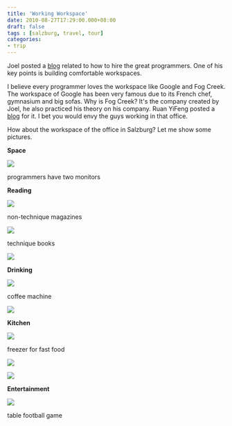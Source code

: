 ```yaml
---
title: 'Working Workspace'
date: 2010-08-27T17:29:00.000+08:00
draft: false
tags : [salzburg, travel, tour]
categories:
- trip
---
```


Joel posted a [blog](http://www.joelonsoftware.com/articles/fieldguidetodevelopers.html) related to how to hire the great programmers. One of his key points is building comfortable workspaces.  
  
I believe every programmer loves the workspace like Google and Fog Creek. The workspace of Google has been very famous due to its French chef, gymnasium and big sofas. Why is Fog Creek? It's the company created by Joel, he also practiced his theory on his company. Ruan YiFeng posted a [blog](http://www.ruanyifeng.com/blog/2009/02/fog_creek_s_new_office.html) for it. I bet you would envy the guys working in that office.  
  
How about the workspace of the office in Salzburg? Let me show some pictures.  
  
  
  
**Space**  
  

[![](http://lh5.ggpht.com/_5seoFihTGKg/TGBWwuo-tHI/AAAAAAAAEMQ/xHxeyT70HXk/s320/DSC01304.JPG)](http://lh5.ggpht.com/_5seoFihTGKg/TGBWwuo-tHI/AAAAAAAAEMQ/xHxeyT70HXk/s1600/DSC01304.JPG)

programmers have two monitors

  
**Reading**  

[![](http://lh4.ggpht.com/_5seoFihTGKg/TGBWxauiGbI/AAAAAAAAEMQ/vci8KUFBYR8/s320/DSC01305.JPG)](http://lh4.ggpht.com/_5seoFihTGKg/TGBWxauiGbI/AAAAAAAAEMQ/vci8KUFBYR8/s1600/DSC01305.JPG)

non-technique magazines

[![](http://lh6.ggpht.com/_5seoFihTGKg/TGhB7aPoeTI/AAAAAAAAEtw/8vwp35gWKDM/s320/DSC01531.JPG)](http://lh6.ggpht.com/_5seoFihTGKg/TGhB7aPoeTI/AAAAAAAAEtw/8vwp35gWKDM/s1600/DSC01531.JPG)

technique books

[![](http://lh5.ggpht.com/_5seoFihTGKg/TGhB8dGbfaI/AAAAAAAAEtw/uJi1Th1VRpk/s320/DSC01532.JPG)](http://lh5.ggpht.com/_5seoFihTGKg/TGhB8dGbfaI/AAAAAAAAEtw/uJi1Th1VRpk/s1600/DSC01532.JPG)

  
  
**Drinking**  

[![](http://lh6.ggpht.com/_5seoFihTGKg/TGBWzSLoSmI/AAAAAAAAEMQ/7HYCatHdGz4/s320/DSC01308.JPG)](http://lh6.ggpht.com/_5seoFihTGKg/TGBWzSLoSmI/AAAAAAAAEMQ/7HYCatHdGz4/s1600/DSC01308.JPG)

coffee machine

  

[![](http://lh3.ggpht.com/_5seoFihTGKg/TGBWyMvCgwI/AAAAAAAAEMQ/fPdMhx7PBHw/s320/DSC01306.JPG)](http://lh3.ggpht.com/_5seoFihTGKg/TGBWyMvCgwI/AAAAAAAAEMQ/fPdMhx7PBHw/s1600/DSC01306.JPG)

  
**Kitchen**  

[![](http://lh4.ggpht.com/_5seoFihTGKg/TGHEaDcOJNI/AAAAAAAAER0/NUTKufmDPAs/s320/DSC01344.JPG)](http://lh4.ggpht.com/_5seoFihTGKg/TGHEaDcOJNI/AAAAAAAAER0/NUTKufmDPAs/s1600/DSC01344.JPG)

freezer for fast food

[![](http://lh4.ggpht.com/_5seoFihTGKg/TGBWyoK53jI/AAAAAAAAEMQ/-5oBPlQCxO8/s320/DSC01307.JPG)](http://lh4.ggpht.com/_5seoFihTGKg/TGBWyoK53jI/AAAAAAAAEMQ/-5oBPlQCxO8/s1600/DSC01307.JPG)

[![](http://lh3.ggpht.com/_5seoFihTGKg/TG7mjY2LsOI/AAAAAAAAFYE/Gjq4G4pjPCk/s320/DSC02105.JPG)](http://lh3.ggpht.com/_5seoFihTGKg/TG7mjY2LsOI/AAAAAAAAFYE/Gjq4G4pjPCk/s1600/DSC02105.JPG)

  
  
**Entertainment**  

[![](http://lh3.ggpht.com/_5seoFihTGKg/TGhB_OLyyAI/AAAAAAAAEtw/h8kupi6nsPM/s320/DSC01536.JPG)](http://lh3.ggpht.com/_5seoFihTGKg/TGhB_OLyyAI/AAAAAAAAEtw/h8kupi6nsPM/s1600/DSC01536.JPG)

table football game